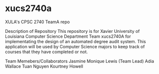 xucs2740a
=========

XULA's CPSC 2740 TeamA repo

Description of Repository
This repository is for Xavier University of Louisiana Computer Science Department Team xucs2740A for implementating the design of an automated degree audit system. This application 
will be used by Computer Science majors to keep track of courses that they have completed or not.

Team Memebers/Collaborators
Jasmine Monique Lewis (Team Lead)
Adia Wallace
Tuan Nguyen
Kourtney Howell
